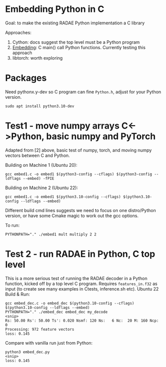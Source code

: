 # Embedding Python in C

Goal: to make the existing RADAE Python implementation a C library

Approaches:

1. Cython: docs suggest the top level must be a Python program
2. [Embedding](https://docs.python.org/3/extending/embedding.html): C main() call Python functions. Currently testing this approach 
3. libtorch: worth exploring

# Packages

Need pythonx.y-dev so C program can fine `Python.h`, adjust for your Python version.

`sudo apt install python3.10-dev`

# Test1 - move numpy arrays C<->Python, basic numpy and PyTorch

Adapted from [2] above, basic test of numpy, torch, and moving numpy vectors between C and Python.

Building on Machine 1 (Ubuntu 20):
```
gcc embed1.c -o embed1 $(python3-config --cflags) $(python3-config --ldflags --embed) -fPIE
```
Building on Machine 2 (Ubuntu 22):
```
gcc embed1.c -o embed1 $(python3.10-config --cflags) $(python3.10-config --ldflags --embed)
```
Different build cmd lines suggests we need to focus on one distro/Python version, or have some Cmake magic to work out the gcc options.

To run:
```
PYTHONPATH="." ./embed1 mult multiply 2 2
```

# Test 2 - run RADAE in Python, C top level

This is a more serious test of running the RADAE decoder in a Python function, kicked off by a top level C program.  Requires `features_in.f32` as input (to create see many examples in Ctests, inference.sh etc).
Ubuntu 22 Build & Run:
```
gcc embed_dec.c -o embed_dec $(python3.10-config --cflags) $(python3.10-config --ldflags --embed)
PYTHONPATH="." ./embed_dec embed_dec my_decode
<snip>
Rs: 50.00 Rs': 50.00 Ts': 0.020 Nsmf: 120 Ns:   6 Nc:  20 M: 160 Ncp: 0
Processing: 972 feature vectors
loss: 0.145
```
Compare with vanilla run just from Python:
```
python3 embed_dec.py
<snip>
loss: 0.145
```
